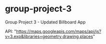 # group-project-3
Group Project 3 - Updated Billboard App

API: "https://maps.googleapis.com/maps/api/js?v=3.exp&libraries=geometry,drawing,places"
